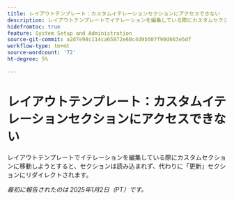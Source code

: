 ```yaml
---
title: レイアウトテンプレート：カスタムイテレーションセクションにアクセスできない
description: レイアウトテンプレートでイテレーションを編集している際にカスタムセクションに移動しようとすると、セクションは読み込まれず、代わりに「更新」セクションにリダイレクトされます。
hidefromtoc: true
feature: System Setup and Administration
source-git-commit: a2d7e98c114ca65872e60c4d9b507f90d663e5df
workflow-type: tm+mt
source-wordcount: '72'
ht-degree: 5%

---
```


# レイアウトテンプレート：カスタムイテレーションセクションにアクセスできない

レイアウトテンプレートでイテレーションを編集している際にカスタムセクションに移動しようとすると、セクションは読み込まれず、代わりに「更新」セクションにリダイレクトされます。

_最初に報告されたのは 2025年1月2日（PT）です。_
